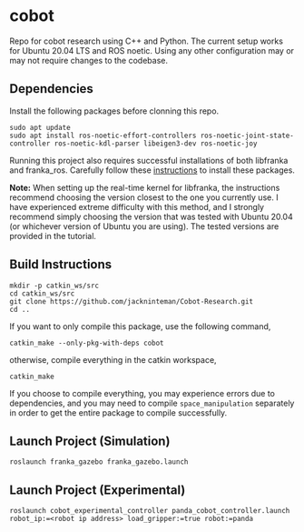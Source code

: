 # cobot
Repo for cobot research using C++ and Python. The current setup works for Ubuntu 20.04 LTS and ROS noetic. Using any other configuration may or may not require changes to the codebase.

## Dependencies
Install the following packages before clonning this repo.
```
sudo apt update
sudo apt install ros-noetic-effort-controllers ros-noetic-joint-state-controller ros-noetic-kdl-parser libeigen3-dev ros-noetic-joy
```
Running this project also requires successful installations of both libfranka and franka_ros. Carefully follow these [instructions](https://frankaemika.github.io/docs/installation_linux.html) to install these packages. 

**Note:** When setting up the real-time kernel for libfranka, the instructions recommend choosing the version closest to the one you currently use. I have experienced extreme difficulty with this method, and I strongly recommend simply choosing the version that was tested with Ubuntu 20.04 (or whichever version of Ubuntu you are using). The tested versions are provided in the tutorial.

## Build Instructions

```
mkdir -p catkin_ws/src
cd catkin_ws/src
git clone https://github.com/jackninteman/Cobot-Research.git
cd ..
```
If you want to only compile this package, use the following command,
```
catkin_make --only-pkg-with-deps cobot
```
otherwise, compile everything in the catkin workspace,
```
catkin_make
```
If you choose to compile everything, you may experience errors due to dependencies, and you may need to compile `space_manipulation` separately in order to get the entire package to compile successfully.

## Launch Project (Simulation)
```
roslaunch franka_gazebo franka_gazebo.launch
```

## Launch Project (Experimental)
```
roslaunch cobot_experimental_controller panda_cobot_controller.launch robot_ip:=<robot ip address> load_gripper:=true robot:=panda
```